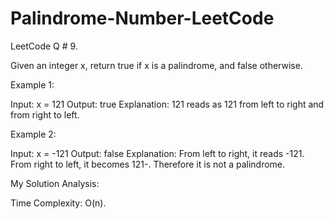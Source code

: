# Palindrome-Number-LeetCode

LeetCode Q # 9.

Given an integer x, return true if x is a palindrome, and false otherwise.

Example 1:

Input: x = 121
Output: true
Explanation: 121 reads as 121 from left to right and from right to left.

Example 2:

Input: x = -121
Output: false
Explanation: From left to right, it reads -121. From right to left, it becomes 121-. Therefore it is not a palindrome.

My Solution Analysis:

<div aling = "center>

![image](https://github.com/xo-azeem/Palindrome-Number-LeetCode/assets/171427226/b1800d9c-0410-4e8b-98f0-1d2200da75e5)

Time Complexity: O(n).

</div>
